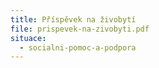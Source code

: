 ```yaml
---
title: Příspěvek na živobytí
file: prispevek-na-zivobyti.pdf
situace:
  - socialni-pomoc-a-podpora
---
```

